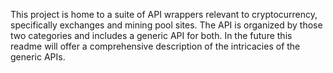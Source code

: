 This project is home to a suite of API wrappers relevant to cryptocurrency, specifically exchanges and mining pool sites. The API is organized by those two categories and includes a generic API for both. In the future this readme will offer a comprehensive description of the intricacies of the generic APIs.